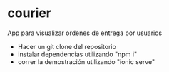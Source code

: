 # courier

App para visualizar ordenes de entrega por usuarios

- Hacer un git clone del repositorio
- instalar dependencias utilizando "npm i"
- correr la demostración utilizando "ionic serve"
